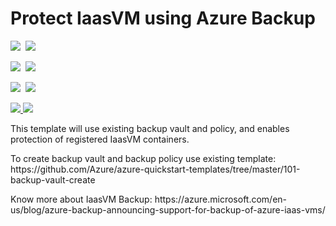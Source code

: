 # Protect IaasVM using Azure Backup

<IMG SRC="https://azbotstorage.blob.core.windows.net/badges/101-backup-protect-iaasvm/PublicLastTestDate.svg" />&nbsp;
<IMG SRC="https://azbotstorage.blob.core.windows.net/badges/101-backup-protect-iaasvm/PublicDeployment.svg" />&nbsp;

<IMG SRC="https://azbotstorage.blob.core.windows.net/badges/101-backup-protect-iaasvm/FairfaxLastTestDate.svg" />&nbsp;
<IMG SRC="https://azbotstorage.blob.core.windows.net/badges/101-backup-protect-iaasvm/FairfaxDeployment.svg" />&nbsp;

<IMG SRC="https://azbotstorage.blob.core.windows.net/badges/101-backup-protect-iaasvm/BestPracticeResult.svg" />&nbsp;
<IMG SRC="https://azbotstorage.blob.core.windows.net/badges/101-backup-protect-iaasvm/CredScanResult.svg" />&nbsp;

<a href="https://portal.azure.com/#create/Microsoft.Template/uri/https%3A%2F%2Fraw.githubusercontent.com%2FAzure%2Fazure-quickstart-templates%2Fmaster%2F101-backup-protect-iaasvm%2Fazuredeploy.json" target="_blank">
    <img src="http://azuredeploy.net/deploybutton.png"/>
</a>
<a href="http://armviz.io/#/?load=https%3A%2F%2Fraw.githubusercontent.com%2FAzure%2Fazure-quickstart-templates%2Fmaster%2F101-backup-protect-iaasvm%2Fazuredeploy.json" target="_blank">
    <img src="http://armviz.io/visualizebutton.png"/>
</a>

<p>This template will use existing backup vault and policy, and enables protection of registered IaasVM containers.</p>
<p>To create backup vault and backup policy use existing template: https://github.com/Azure/azure-quickstart-templates/tree/master/101-backup-vault-create </p>
<p>Know more about IaasVM Backup: https://azure.microsoft.com/en-us/blog/azure-backup-announcing-support-for-backup-of-azure-iaas-vms/</p>
